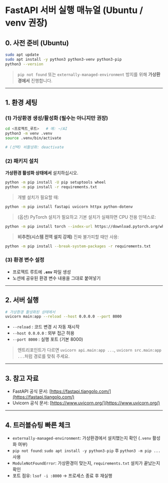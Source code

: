 # FastAPI 서버 실행 매뉴얼 (Ubuntu / venv 권장)

## 0. 사전 준비 (Ubuntu)

```bash
sudo apt update
sudo apt install -y python3 python3-venv python3-pip
python3 --version
```

> `pip not found` 또는 `externally-managed-environment` 방지를 위해 **가상환경에서** 진행합니다.

---

## 1. 환경 세팅

### (1) 가상환경 생성/활성화 (필수는 아니지만 권장)

```bash
cd <프로젝트_루트>   # 예: ~/AI
python3 -m venv .venv
source .venv/bin/activate

# (선택) 비활성화: deactivate
```

### (2) 패키지 설치

**가상환경 활성화 상태에서** 설치하십시오.

```bash
python -m pip install -U pip setuptools wheel
python -m pip install -r requirements.txt
```

> 개별 설치가 필요할 때:

```bash
python -m pip install fastapi uvicorn httpx python-dotenv
```

> (옵션) PyTorch 설치가 필요하고 기본 설치가 실패하면 CPU 전용 인덱스로:

```bash
python -m pip install torch --index-url https://download.pytorch.org/whl/cpu
```

> **비추천(시스템 전역 설치 강제)**
> 진짜 불가피할 때만 사용:

```bash
python -m pip install --break-system-packages -r requirements.txt
```

### (3) 환경 변수 설정

* 프로젝트 루트에 **`.env`** 파일 생성
* 노션에 공유된 환경 변수 내용을 그대로 붙여넣기

---

## 2. 서버 실행

```bash
# 가상환경 활성화된 상태에서
uvicorn main:app --reload --host 0.0.0.0 --port 8000
```

* `--reload` : 코드 변경 시 자동 재시작
* `--host 0.0.0.0` : 외부 접근 허용
* `--port 8000` : 실행 포트 (기본 8000)

> 엔트리포인트가 다르면 `uvicorn api.main:app ...`, `uvicorn src.main:app ...`처럼 경로를 맞춰 주세요.

---

## 3. 참고 자료

* FastAPI 공식 문서: [https://fastapi.tiangolo.com/](https://fastapi.tiangolo.com/)
* Uvicorn 공식 문서: [https://www.uvicorn.org/](https://www.uvicorn.org/)

---

## 4. 트러블슈팅 빠른 체크

* `externally-managed-environment`: 가상환경에서 설치했는지 확인 (`.venv` 활성화 여부)
* `pip not found`: `sudo apt install -y python3-pip` 후 `python3 -m pip ...` 사용
* `ModuleNotFoundError`: 가상환경이 맞는지, `requirements.txt` 설치가 끝났는지 확인
* 포트 점유: `lsof -i :8000` → 프로세스 종료 후 재실행
